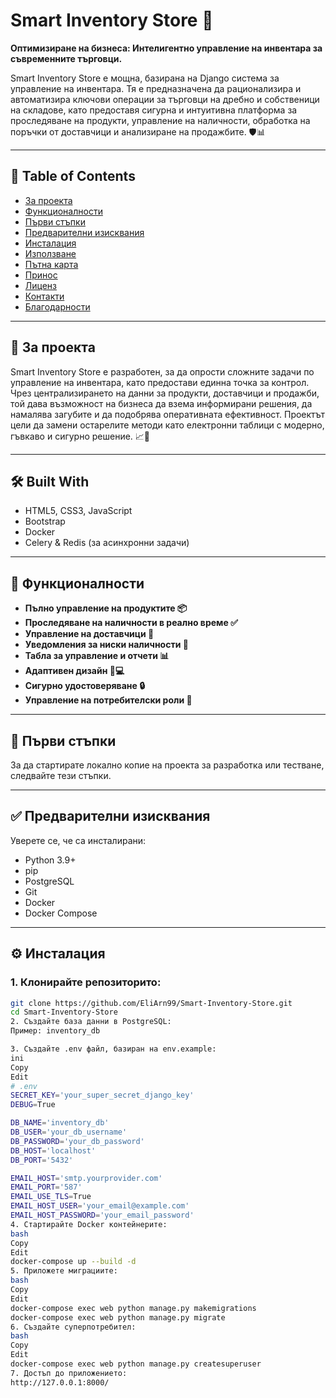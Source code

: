 # Smart Inventory Store 👋  
**Оптимизиране на бизнеса: Интелигентно управление на инвентара за съвременните търговци.**

Smart Inventory Store е мощна, базирана на Django система за управление на инвентара. Тя е предназначена да рационализира и автоматизира ключови операции за търговци на дребно и собственици на складове, като предоставя сигурна и интуитивна платформа за проследяване на продукти, управление на наличности, обработка на поръчки от доставчици и анализиране на продажбите. 🛡️📊

---

## 📑 Table of Contents

- [За проекта](#за-проекта)
- [Функционалности](#функционалности)
- [Първи стъпки](#първи-стъпки)
- [Предварителни изисквания](#предварителни-изисквания)
- [Инсталация](#инсталация)
- [Използване](#използване)
- [Пътна карта](#пътна-карта)
- [Принос](#принос)
- [Лиценз](#лиценз)
- [Контакти](#контакти)
- [Благодарности](#благодарности)

---

## 📌 За проекта

Smart Inventory Store е разработен, за да опрости сложните задачи по управление на инвентара, като предостави единна точка за контрол. Чрез централизирането на данни за продукти, доставчици и продажби, той дава възможност на бизнеса да взема информирани решения, да намалява загубите и да подобрява оперативната ефективност. Проектът цели да замени остарелите методи като електронни таблици с модерно, гъвкаво и сигурно решение. 📈💬

---

## 🛠️ Built With

- HTML5, CSS3, JavaScript  
- Bootstrap  
- Docker  
- Celery & Redis (за асинхронни задачи)

---

## 🌟 Функционалности

- **Пълно управление на продуктите 📦**  
- **Проследяване на наличности в реално време ✅**  
- **Управление на доставчици 🚚**  
- **Уведомления за ниски наличности 🔔**  
- **Табла за управление и отчети 📊**  
- **Адаптивен дизайн 📱💻**  
- **Сигурно удостоверяване 🔒**  
- **Управление на потребителски роли 👥**

---

## 🚀 Първи стъпки

За да стартирате локално копие на проекта за разработка или тестване, следвайте тези стъпки.

---

## ✅ Предварителни изисквания

Уверете се, че са инсталирани:

- Python 3.9+  
- pip  
- PostgreSQL  
- Git  
- Docker  
- Docker Compose

---

## ⚙️ Инсталация

### 1. Клонирайте репозиторито:

```bash
git clone https://github.com/EliArn99/Smart-Inventory-Store.git
cd Smart-Inventory-Store
2. Създайте база данни в PostgreSQL:
Пример: inventory_db

3. Създайте .env файл, базиран на env.example:
ini
Copy
Edit
# .env
SECRET_KEY='your_super_secret_django_key'
DEBUG=True

DB_NAME='inventory_db'
DB_USER='your_db_username'
DB_PASSWORD='your_db_password'
DB_HOST='localhost'
DB_PORT='5432'

EMAIL_HOST='smtp.yourprovider.com'
EMAIL_PORT='587'
EMAIL_USE_TLS=True
EMAIL_HOST_USER='your_email@example.com'
EMAIL_HOST_PASSWORD='your_email_password'
4. Стартирайте Docker контейнерите:
bash
Copy
Edit
docker-compose up --build -d
5. Приложете миграциите:
bash
Copy
Edit
docker-compose exec web python manage.py makemigrations
docker-compose exec web python manage.py migrate
6. Създайте суперпотребител:
bash
Copy
Edit
docker-compose exec web python manage.py createsuperuser
7. Достъп до приложението:
http://127.0.0.1:8000/



